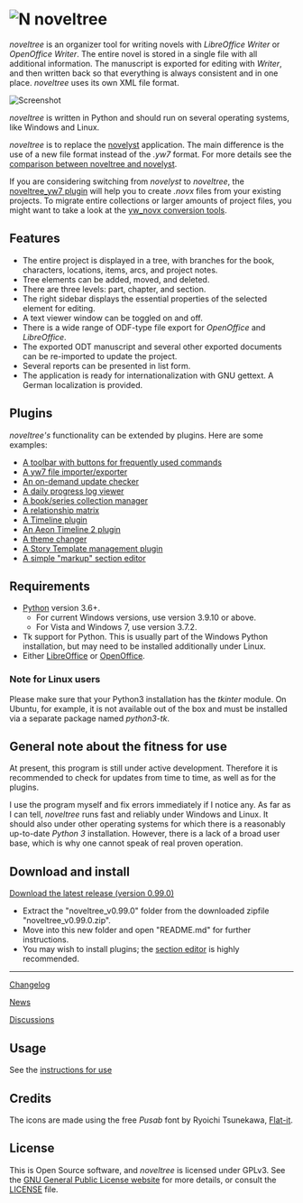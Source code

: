 # ![N](img/nLogo32.png) noveltree

*noveltree* is an organizer tool for writing novels with *LibreOffice Writer* or *OpenOffice Writer*. The entire novel is stored in a single file with all additional information. The manuscript is exported for editing with *Writer*, and then written back so that everything is always consistent and in one place. *noveltree* uses its own XML file format. 

![Screenshot](Screenshots/screen01.png)

*noveltree* is written in Python and should run on several operating systems, like Windows and Linux.

*noveltree* is to replace the [novelyst](https://peter88213.github.io/novelyst/) application. 
The main difference is the use of a new file format instead of the *.yw7* format. For 
more details see the [comparison between noveltree and novelyst](https://github.com/peter88213/noveltree/discussions/2).

If you are considering switching from *novelyst* to *noveltree*, the 
[noveltree_yw7 plugin](https://peter88213.github.io/noveltree_yw7/) will help you to
create *.novx* files from your existing projects. To migrate entire collections or larger amounts of project files,
you might want to take a look at the [yw_novx conversion tools](https://github.com/peter88213/yw_novx).


## Features

- The entire project is displayed in a tree, with branches for the book, characters, locations, items, arcs, and project notes.
- Tree elements can be added, moved, and deleted.
- There are three levels: part, chapter, and section.
- The right sidebar displays the essential properties of the selected element for editing.
- A text viewer window can be toggled on and off.
- There is a wide range of ODF-type file export for *OpenOffice* and *LibreOffice*.
- The exported ODT manuscript and several other exported documents can be re-imported to update the project.
- Several reports can be presented in list form. 
- The application is ready for internationalization with GNU gettext. A German localization is provided. 

## Plugins

*noveltree's* functionality can be extended by plugins. Here are some examples:

- [A toolbar with buttons for frequently used commands](https://peter88213.github.io/noveltree_toolbar/)
- [A yw7 file importer/exporter](https://peter88213.github.io/noveltree_yw7/)
- [An on-demand update checker](https://peter88213.github.io/noveltree_updater/)
- [A daily progress log viewer](https://peter88213.github.io/noveltree_progress/)
- [A book/series collection manager](https://peter88213.github.io/noveltree_collection/)
- [A relationship matrix](https://peter88213.github.io/noveltree_matrix/)
- [A Timeline plugin](https://peter88213.github.io/noveltree_timeline/)
- [An Aeon Timeline 2 plugin](https://peter88213.github.io/noveltree_aeon2/)
- [A theme changer](https://peter88213.github.io/noveltree_themes/)
- [A Story Template management plugin](https://peter88213.github.io/noveltree_templates/)
- [A simple "markup" section editor](https://peter88213.github.io/noveltree_editor/)

## Requirements

- [Python](https://www.python.org/) version 3.6+. 
     - For current Windows versions, use version 3.9.10 or above.
     - For Vista and Windows 7, use version 3.7.2.
- Tk support for Python. This is usually part of the Windows Python installation, but may need to be installed additionally under Linux.
- Either [LibreOffice](https://www.libreoffice.org/) or [OpenOffice](https://www.openoffice.org).

### Note for Linux users

Please make sure that your Python3 installation has the *tkinter* module. On Ubuntu, for example, it is not available out of the box and must be installed via a separate package named *python3-tk*. 

## General note about the fitness for use

At present, this program is still under active development. Therefore it is recommended to check for updates from time to time, as well as for the plugins. 

I use the program myself and fix errors immediately if I notice any. As far as I can tell, *noveltree* runs fast and reliably under Windows and Linux. It should also under other operating systems for which there is a reasonably up-to-date *Python 3* installation. However, there is a lack of a broad user base, which is why one cannot speak of real proven operation. 


## Download and install

[Download the latest release (version 0.99.0)](https://github.com/peter88213/noveltree/raw/main/dist/noveltree_v0.99.0.zip)

- Extract the "noveltree_v0.99.0" folder from the downloaded zipfile "noveltree_v0.99.0.zip".
- Move into this new folder and open "README.md" for further instructions.
- You may wish to install plugins; the [section editor](https://peter88213.github.io/noveltree_editor/) is highly recommended.

---

[Changelog](changelog)

[News](https://github.com/peter88213/noveltree/discussions/1)

[Discussions](https://github.com/peter88213/noveltree/discussions)

## Usage

See the [instructions for use](usage)

## Credits

The icons are made using the free *Pusab* font by Ryoichi Tsunekawa, [Flat-it](http://flat-it.com/).

## License

This is Open Source software, and *noveltree* is licensed under GPLv3. See the
[GNU General Public License website](https://www.gnu.org/licenses/gpl-3.0.en.html) for more
details, or consult the [LICENSE](https://github.com/peter88213/noveltree/blob/main/LICENSE) file.
